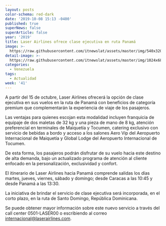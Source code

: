 ```yaml
---
layout: posts
color-schema: red-dark
date: '2019-10-08 15:13 -0400'
published: true
superNews: false
superArticle: false
year: '2019'
title: Laser Airlines ofrece clase ejecutiva en ruta Panamá
image: >-
  https://raw.githubusercontent.com/itnewslat/assets/master/img/540x320/Laserp.jpg
detail-image: >-
  https://raw.githubusercontent.com/itnewslat/assets/master/img/1024x680/Laserg.jpg
categories:
  - Venezuela
tags:
  - Actualidad
week: '41'
---
```

A partir del 15 de octubre, Laser Airlines ofrecerá la opción de clase ejecutiva en sus vuelos en la ruta de Panamá con beneficios de categoría premium que complementarán la experiencia de viaje de los pasajeros.

Las ventajas para quienes escojan esta modalidad incluyen franquicia de equipaje de dos maletas de 32 kg y una pieza de mano de 8 kg, atención preferencial en terminales de Maiquetía y Tocumen, catering exclusivo con servicio de bebidas a bordo y acceso a los salones Aero Vip del Aeropuerto Internacional de Maiquetía y Global Lodge del Aeropuerto Internacional de Tocumen.

De esta forma, los pasajeros podrán disfrutar de su vuelo hacia este destino de alta demanda, bajo un actualizado programa de atención al cliente enfocado en la personalización, exclusividad y confort.

El itinerario de Laser Airlines hacia Panamá comprende salidas los días martes, jueves, viernes, sábado y domingo; desde Caracas a las 10:45 y desde Panamá a las 13:30.

La iniciativa de brindar el servicio de clase ejecutiva será incorporada, en el corto plazo, en la ruta de Santo Domingo, República Dominicana.

Se puede obtener mayor información sobre este nuevo servicio a través del call center 0501-LASER00 o escribiendo al correo [internacional@laserairlines.com](mailto://internacional@laserairlines.com).
